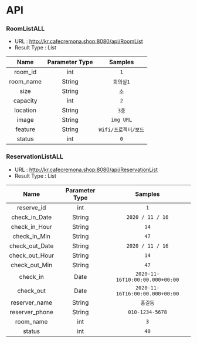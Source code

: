 # API

### RoomListALL
- URL : http://kr.cafecremona.shop:8080/api/RoomList
- Result Type : List

|   Name     | Parameter Type    | Samples|
| :----------: | :---------------------: |  :---------------------: |
|   room_id  | int| `1`
| room_name |String| `회의실1`
|   size  |String| `소`
|   capacity | int | `2`
| location | String | `3층`
| image | String | `img URL`
| feature | String | `Wifi/프로젝터/보드`
| status | int | `0`


### ReservationListALL
- URL : http://kr.cafecremona.shop:8080/api/ReservationList
- Result Type : List

|   Name     | Parameter Type    | Samples|
| :----------: | :---------------------: |  :---------------------: |
|   reserve_id  | int| `1`
| check_in_Date |String| `2020 / 11 / 16`
|   check_in_Hour  |String| `14`
|   check_in_Min | String | `47`
| check_out_Date |String| `2020 / 11 / 16`
|   check_out_Hour  |String| `14`
|   check_out_Min | String | `47`
|   check_in |Date| `2020-11-16T10:00:00.000+00:00`
|   check_out | Date | `2020-11-16T16:00:00.000+00:00`
| reserver_name | String | `홍길동`
| reserver_phone | String | `010-1234-5678`
| room_name | int | `3`
| status | int | `40`